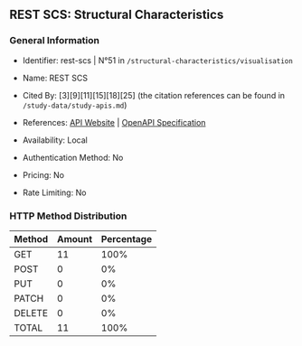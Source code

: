 ## REST SCS: Structural Characteristics

### General Information

- Identifier: rest-scs | N°51 in `/structural-characteristics/visualisation`

- Name: REST SCS

- Cited By: [3][9][11][15][18][25] (the citation references can be found in `/study-data/study-apis.md`)

- References: [API Website](https://github.com/WebFuzzing/EMB/tree/master/jdk_8_maven/cs/rest/artificial/scs) | [OpenAPI Specification](https://github.com/WebFuzzing/EMB/blob/master/openapi-swagger/rest-scs.json)

- Availability: Local

- Authentication Method: No

- Pricing: No

- Rate Limiting: No

### HTTP Method Distribution

| Method | Amount | Percentage |
|--------|--------|------------|
| GET | 11 | 100% |
| POST | 0 | 0% |
| PUT | 0 | 0% |
| PATCH | 0 | 0% |
| DELETE | 0 | 0% |
| TOTAL | 11 | 100% |
